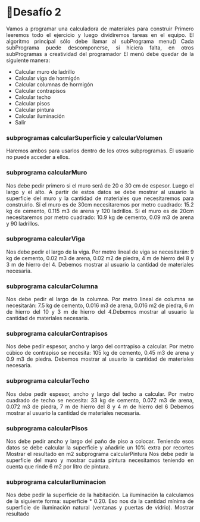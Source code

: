 # 🎏Desafío 2

<p align="justify">Vamos a programar una calculadora de materiales para construir
Primero leeremos todo el ejercicio y luego dividiremos tareas en el equipo.
El algoritmo principal sólo debe llamar al subPrograma menu()
Cada subPrograma puede descomponerse, si hiciera falta, en otros subProgramas a
creatividad del programador
El menú debe quedar de la siguiente manera:</p>

- Calcular muro de ladrillo
- Calcular viga de hormigón
- Calcular columnas de hormigón
- Calcular contrapisos
- Calcular techo
- Calcular pisos
- Calcular pintura
- Calcular iluminación
- Salir

### subprogramas calcularSuperficie y calcularVolumen
<p align="justify">
Haremos ambos para usarlos dentro de los otros subprogramas. El usuario no puede
acceder a ellos.</p>

### subprograma calcularMuro
<p align="justify">
Nos debe pedir primero si el muro será de 20 o 30 cm de espesor. Luego el largo y el alto. A
partir de estos datos se debe mostrar al usuario la superficie del muro y la cantidad de
materiales que necesitaremos para construirlo.
Si el muro es de 30cm necesitaremos por metro cuadrado: 15.2 kg de cemento, 0.115 m3
de arena y 120 ladrillos.
Si el muro es de 20cm necesitaremos por metro cuadrado: 10.9 kg de cemento, 0.09 m3 de
arena y 90 ladrillos.</p>
 
### subprograma calcularViga
<p align="justify">
Nos debe pedir el largo de la viga. Por metro lineal de viga se necesitarán: 9 kg de cemento,
0.02 m3 de arena, 0.02 m2 de piedra, 4 m de hierro del 8 y 3 m de hierro del 4.
Debemos mostrar al usuario la cantidad de materiales necesaria.</p>
  
### subprograma calcularColumna  
<p align="justify">
Nos debe pedir el largo de la columna. Por metro lineal de columna se necesitarán: 7.5 kg
de cemento, 0.016 m3 de arena, 0.016 m2 de piedra, 6 m de hierro del 10 y 3 m de hierro
del 4.Debemos mostrar al usuario la cantidad de materiales necesaria.</p>
  
### subprograma calcularContrapisos  
<p align="justify">
Nos debe pedir espesor, ancho y largo del contrapiso a calcular.
Por metro cúbico de contrapiso se necesita: 105 kg de cemento, 0.45 m3 de arena y 0.9 m3
de piedra.
Debemos mostrar al usuario la cantidad de materiales necesaria.</p>

### subprograma calcularTecho
<p align="justify">
Nos debe pedir espesor, ancho y largo del techo a calcular.
Por metro cuadrado de techo se necesita: 33 kg de cemento, 0.072 m3 de arena, 0.072 m3
de piedra, 7 m de hierro del 8 y 4 m de hierro del 6
Debemos mostrar al usuario la cantidad de materiales necesaria.</p>
  
### subprograma calcularPisos  
<p align="justify">
Nos debe pedir ancho y largo del paño de piso a colocar. Teniendo esos datos se debe
calcular la superficie y añadirle un 10% extra por recortes
Mostrar el resultado en m2
subprograma calcularPintura
Nos debe pedir la superficie del muro y mostrar cuánta pintura necesitamos teniendo en
cuenta que rinde 6 m2 por litro de pintura.</p>

### subprograma calcularIluminacion
<p align="justify">
Nos debe pedir la superficie de la habitación. La iluminación la calculamos de la siguiente
forma: superficie * 0.20. Eso nos da la cantidad mínima de superficie de iluminación natural
(ventanas y puertas de vidrio). Mostrar resultado</p>

